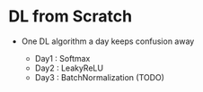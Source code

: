 # DL from Scratch

- One DL algorithm a day keeps confusion away

  - Day1 : Softmax
  - Day2 : LeakyReLU
  - Day3 : BatchNormalization (TODO)